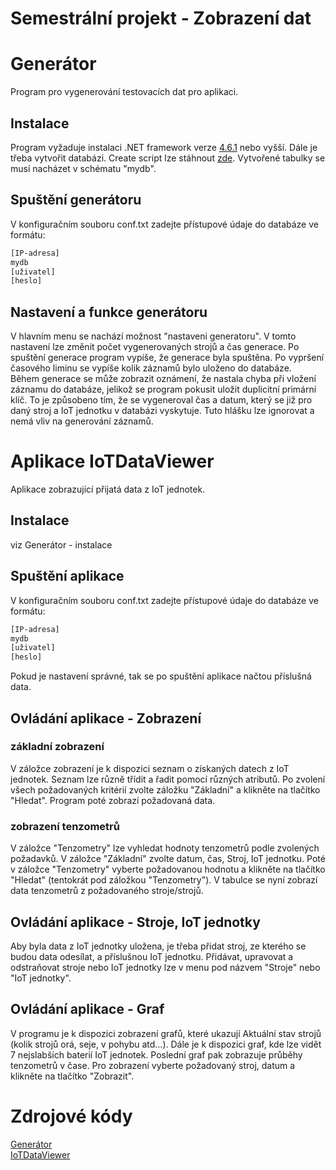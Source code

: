 # Semestrální projekt - Zobrazení dat

# Generátor
Program pro vygenerování testovacích dat pro aplikaci.
## Instalace
Program vyžaduje instalaci .NET framework verze [4.6.1](https://dotnet.microsoft.com/download/dotnet-framework/thank-you/net461-web-installer) nebo vyšší.
Dále je třeba vytvořit databázi. Create script lze stáhnout [zde](https://github.com/JaroslavVondrakcz/dbs_semestralni_projekt_aplikace/blob/master/CREATE_SCRIPT.sql). Vytvořené tabulky se musí nacházet v schématu "mydb".

## Spuštění generátoru
V konfiguračním souboru conf.txt zadejte přístupové údaje do databáze ve formátu: 

```bash
[IP-adresa]
mydb
[uživatel]
[heslo]
```
## Nastavení a funkce generátoru
V hlavním menu se nachází možnost "nastaveni generatoru". V tomto nastavení lze změnit počet vygenerovaných strojů a čas generace. Po spuštění generace program vypíše, že generace byla spuštěna. Po vypršení časového liminu se vypíše kolik záznamů bylo uloženo do databáze. \
Během generace se může zobrazit oznámení, že nastala chyba při vložení záznamu do databáze, jelikož se program pokusit uložit duplicitní primární klíč. To je způsobeno tím, že se vygeneroval čas a datum, který se již pro daný stroj a IoT jednotku v databázi vyskytuje. Tuto hlášku lze ignorovat a nemá vliv na generování záznamů.

# Aplikace IoTDataViewer
Aplikace zobrazující přijatá data z IoT jednotek.

## Instalace

viz Generátor - instalace

## Spuštění aplikace 
V konfiguračním souboru conf.txt zadejte přístupové údaje do databáze ve formátu: 

```bash
[IP-adresa]
mydb
[uživatel]
[heslo]
```
Pokud je nastavení správné, tak se po spuštění aplikace načtou příslušná data.

## Ovládání aplikace - Zobrazení
### základní zobrazení
V záložce zobrazení je k dispozici seznam o získaných datech z IoT jednotek. Seznam lze různě třídit a řadit pomocí různých atributů.
Po zvolení všech požadovaných kritérií zvolte záložku "Základní" a klikněte na tlačítko "Hledat". Program poté zobrazí požadovaná data.
### zobrazení tenzometrů
V záložce "Tenzometry" lze vyhledat hodnoty tenzometrů podle zvolených požadavků. V záložce "Základní" zvolte datum, čas, Stroj, IoT jednotku. Poté v záložce "Tenzometry" vyberte požadovanou hodnotu a klikněte na tlačítko "Hledat" (tentokrát pod záložkou "Tenzometry"). V tabulce se nyní zobrazí data tenzometrů z požadovaného stroje/strojů.

## Ovládání aplikace - Stroje, IoT jednotky
Aby byla data z IoT jednotky uložena, je třeba přidat stroj, ze kterého se budou data odesílat, a příslušnou IoT jednotku. Přidávat, upravovat a odstraňovat stroje nebo IoT jednotky lze v menu pod názvem "Stroje" nebo "IoT jednotky".

## Ovládání aplikace - Graf
V programu je k dispozici zobrazení grafů, které ukazují Aktuální stav strojů (kolik strojů orá, seje, v pohybu atd...). Dále je k dispozici graf, kde lze vidět 7 nejslabších baterií IoT jednotek. Poslední graf pak zobrazuje průběhy tenzometrů v čase. Pro zobrazení vyberte požadovaný stroj, datum a klikněte na tlačítko "Zobrazit".

# Zdrojové kódy
[Generátor](https://github.com/JaroslavVondrakcz/dbs_semestralni_projekt_generator)\
[IoTDataViewer](https://github.com/JaroslavVondrakcz/dbs_semestralni_projekt)
